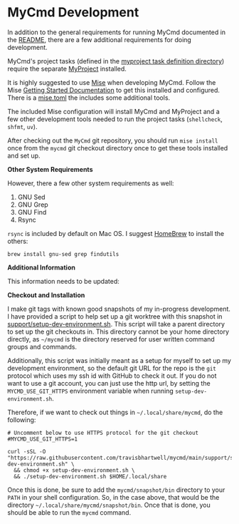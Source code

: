 # MyCmd Development

In addition to the general requirements for running MyCmd documented in the [README](./README.md), there are a few additional requirements for doing development.

MyCmd's project tasks (defined in the [myproject task definition directory](./myproject)) require the separate [MyProject](https://github.com/travisbhartwell/myproject) installed.

It is highly suggested to use [Mise](https://mise.jdx.dev) when developing MyCmd. Follow the Mise [Getting Started Documentation](https://mise.jdx.dev/getting-started.html) to get this installed and configured. There is a [mise.toml](https://mise.jdx.dev/configuration.html) the includes some additional tools.

The included Mise configuration will install MyCmd and MyProject and a few other development tools needed to run the project tasks (`shellcheck`, `shfmt`, `uv`).

After checking out the `MyCmd` git repository, you should run `mise install` once from the `mycmd` git checkout directory once to get these tools installed and set up.

**Other System Requirements**

However, there a few other system requirements as well:

1. GNU Sed
2. GNU Grep
3. GNU Find
4. Rsync

`rsync` is included by default on Mac OS. I suggest [HomeBrew](https://brew.sh) to install the others:

```shell
brew install gnu-sed grep findutils
```

**Additional Information**

This information needs to be updated:

**Checkout and Installation**

I make git tags with known good snapshots of my in-progress development. I have provided a script to help set up a git worktree with this snapshot in [support/setup-dev-environment.sh](./support/setup-dev-environment.sh). This script will take a parent directory to set up the git checkouts in. This directory cannot be your home directory directly, as `~/mycmd` is the directory reserved for user written command groups and commands.

Additionally, this script was initially meant as a setup for myself to set up my development environment, so the default git URL for the repo is the `git` protocol which uses my ssh id with GitHub to check it out. If you do not want to use a git account, you can just use the http url, by setting the `MYCMD_USE_GIT_HTTPS` environment variable when running `setup-dev-environment.sh`.

Therefore, if we want to check out things in `~/.local/share/mycmd`, do the following:

``` shell
# Uncomment below to use HTTPS protocol for the git checkout
#MYCMD_USE_GIT_HTTPS=1

curl -sSL -O "https://raw.githubusercontent.com/travisbhartwell/mycmd/main/support/setup-dev-environment.sh" \
  && chmod +x setup-dev-environment.sh \
  && ./setup-dev-environment.sh $HOME/.local/share
```

Once this is done, be sure to add the `mycmd/snapshot/bin` directory to your `PATH` in your shell configuration. So, in the case above, that would be the directory `~/.local/share/mycmd/snapshot/bin`. Once that is done, you should be able to run the `mycmd` command.
